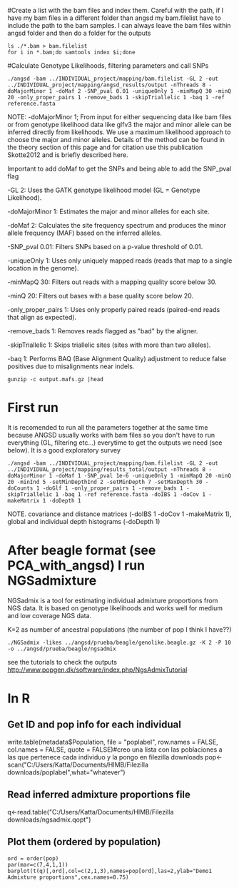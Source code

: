  #Create a list with the bam files and index them. Careful with the path, if I have my bam files in a different folder than angsd my bam.filelist have to include the path to the bam samples. I can
 always leave the bam files within angsd folder and then do a folder for the outputs

```
ls ./*.bam > bam.filelist
for i in *.bam;do samtools index $i;done
```

 #Calculate Genotype Likelihoods, filtering parameters and call SNPs
 ```
 ./angsd -bam ../INDIVIDUAL_project/mapping/bam.filelist -GL 2 -out ../INDIVIDUAL_project/mapping/angsd_results/output -nThreads 8 -doMajorMinor 1 -doMaf 2 -SNP_pval 0.01 -uniqueOnly 1 -minMapQ 30 -minQ 20 -only_proper_pairs 1 -remove_bads 1 -skipTriallelic 1 -baq 1 -ref reference.fasta
 ```
NOTE: -doMajorMinor 1; From input for either sequencing data like bam files or from genotype likelihood data like glfv3 the major and minor allele can be inferred directly from likelihoods. We use a maximum likelihood approach to choose the major and minor alleles. Details of the method can be found in the theory section of this page and for citation use this publication Skotte2012 and is briefly described here.

Important to add doMaf to get the SNPs and being able to add the SNP_pval flag

-GL 2: Uses the GATK genotype likelihood model (GL = Genotype Likelihood).

-doMajorMinor 1: Estimates the major and minor alleles for each site.

-doMaf 2: Calculates the site frequency spectrum and produces the minor allele frequency (MAF) based on the inferred alleles.

-SNP_pval 0.01: Filters SNPs based on a p-value threshold of 0.01.

-uniqueOnly 1: Uses only uniquely mapped reads (reads that map to a single location in the genome).

-minMapQ 30: Filters out reads with a mapping quality score below 30.

-minQ 20: Filters out bases with a base quality score below 20.

-only_proper_pairs 1: Uses only properly paired reads (paired-end reads that align as expected).

-remove_bads 1: Removes reads flagged as "bad" by the aligner.

-skipTriallelic 1: Skips triallelic sites (sites with more than two alleles).

-baq 1: Performs BAQ (Base Alignment Quality) adjustment to reduce false positives due to misalignments near indels.

```
gunzip -c output.mafs.gz |head
```
# First run
It is recomended to run all the parameters together at the same time because ANGSD usually works with bam files so you don't have to run everything (GL, filtering etc...) everytime to get 
the outputs we need (see below). It is a good exploratory survey 

```
./angsd -bam ../INDIVIDUAL_project/mapping/bam.filelist -GL 2 -out ../INDIVIDUAL_project/mapping/results_total/output -nThreads 8 -doMajorMinor 1 -doMaf 1 -SNP_pval 1e-6 -uniqueOnly 1 -minMapQ 20 -minQ 20 -minInd 5 -setMinDepthInd 2 -setMinDepth 7 -setMaxDepth 30 -doCounts 1 -doGlf 1 -only_proper_pairs 1 -remove_bads 1 -skipTriallelic 1 -baq 1 -ref reference.fasta -doIBS 1 -doCov 1 -makeMatrix 1 -doDepth 1
```
NOTE. covariance and distance matrices (-doIBS 1 -doCov 1 -makeMatrix 1), global and individual depth histograms (-doDepth 1)

# After beagle format (see PCA_with_angsd) I run NGSadmixture
NGSadmix is a tool for estimating individual admixture proportions from NGS data. It is based on genotype likelihoods and works well for medium and low coverage NGS data.

K=2 as number of ancestral populations (the number of pop I think I have??)

```
./NGSadmix -likes ../angsd/prueba/beagle/genolike.beagle.gz -K 2 -P 10 -o ../angsd/prueba/beagle/ngsadmix
```
see the tutorials to check the outputs http://www.popgen.dk/software/index.php/NgsAdmixTutorial

# In R

## Get ID and pop info for each individual
write.table(metadata$Population, file = "poplabel", row.names = FALSE, col.names = FALSE, quote = FALSE)#creo una lista con las poblaciones a las que pertenece cada individuo y la pongo en filezilla downloads
pop<-scan("C:/Users/Katta/Documents/HIMB/Filezilla downloads/poplabel",what="whatever") 

## Read inferred admixture proportions file
q<-read.table("C:/Users/Katta/Documents/HIMB/Filezilla downloads/ngsadmix.qopt")

## Plot them (ordered by population)
```
ord = order(pop)
par(mar=c(7,4,1,1))
barplot(t(q)[,ord],col=c(2,1,3),names=pop[ord],las=2,ylab="Demo1 Admixture proportions",cex.names=0.75)
```




